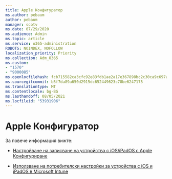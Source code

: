 ```yaml
---
title: Apple Конфигуратор
ms.author: pebaum
author: pebaum
manager: scotv
ms.date: 07/29/2020
ms.audience: Admin
ms.topic: article
ms.service: o365-administration
ROBOTS: NOINDEX, NOFOLLOW
localization_priority: Priority
ms.collection: Adm_O365
ms.custom:
- "1570"
- "9000085"
ms.openlocfilehash: fcb715582ca3cfc92e83fdb1ae2a17e367898bc2c30ca9c697a5186444a7fa0b
ms.sourcegitcommit: b5f7da89a650d2915dc652449623c78be6247175
ms.translationtype: MT
ms.contentlocale: bg-BG
ms.lasthandoff: 08/05/2021
ms.locfileid: "53931906"
---
```

# <a name="apple-configurator"></a>Apple Конфигуратор

За повече информация вижте: 

- [Настройване на записване на устройства с iOS/iPadOS с Apple Конфигуриране](https://docs.microsoft.com/intune/apple-configurator-enroll-ios)

- [Използване на потребителски настройки за устройства с iOS и iPadOS в Microsoft Intune](https://docs.microsoft.com/intune/custom-settings-ios)